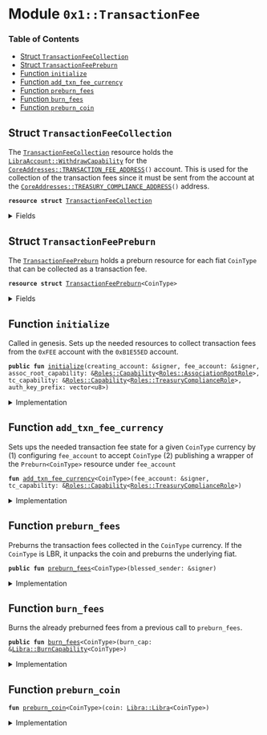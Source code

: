 
<a name="0x1_TransactionFee"></a>

# Module `0x1::TransactionFee`

### Table of Contents

-  [Struct `TransactionFeeCollection`](#0x1_TransactionFee_TransactionFeeCollection)
-  [Struct `TransactionFeePreburn`](#0x1_TransactionFee_TransactionFeePreburn)
-  [Function `initialize`](#0x1_TransactionFee_initialize)
-  [Function `add_txn_fee_currency`](#0x1_TransactionFee_add_txn_fee_currency)
-  [Function `preburn_fees`](#0x1_TransactionFee_preburn_fees)
-  [Function `burn_fees`](#0x1_TransactionFee_burn_fees)
-  [Function `preburn_coin`](#0x1_TransactionFee_preburn_coin)



<a name="0x1_TransactionFee_TransactionFeeCollection"></a>

## Struct `TransactionFeeCollection`

The
<code><a href="#0x1_TransactionFee_TransactionFeeCollection">TransactionFeeCollection</a></code> resource holds the
<code><a href="LibraAccount.md#0x1_LibraAccount_WithdrawCapability">LibraAccount::WithdrawCapability</a></code> for the
<code><a href="CoreAddresses.md#0x1_CoreAddresses_TRANSACTION_FEE_ADDRESS">CoreAddresses::TRANSACTION_FEE_ADDRESS</a>()</code> account.
This is used for the collection of the transaction fees since it
must be sent from the account at the
<code><a href="CoreAddresses.md#0x1_CoreAddresses_TREASURY_COMPLIANCE_ADDRESS">CoreAddresses::TREASURY_COMPLIANCE_ADDRESS</a>()</code> address.


<pre><code><b>resource</b> <b>struct</b> <a href="#0x1_TransactionFee_TransactionFeeCollection">TransactionFeeCollection</a>
</code></pre>



<details>
<summary>Fields</summary>


<dl>
<dt>

<code>cap: <a href="LibraAccount.md#0x1_LibraAccount_WithdrawCapability">LibraAccount::WithdrawCapability</a></code>
</dt>
<dd>

</dd>
</dl>


</details>

<a name="0x1_TransactionFee_TransactionFeePreburn"></a>

## Struct `TransactionFeePreburn`

The
<code><a href="#0x1_TransactionFee_TransactionFeePreburn">TransactionFeePreburn</a></code> holds a preburn resource for each
fiat
<code>CoinType</code> that can be collected as a transaction fee.


<pre><code><b>resource</b> <b>struct</b> <a href="#0x1_TransactionFee_TransactionFeePreburn">TransactionFeePreburn</a>&lt;CoinType&gt;
</code></pre>



<details>
<summary>Fields</summary>


<dl>
<dt>

<code>preburn: <a href="Libra.md#0x1_Libra_Preburn">Libra::Preburn</a>&lt;CoinType&gt;</code>
</dt>
<dd>

</dd>
</dl>


</details>

<a name="0x1_TransactionFee_initialize"></a>

## Function `initialize`

Called in genesis. Sets up the needed resources to collect
transaction fees from the
<code>0xFEE</code> account with the
<code>0xB1E55ED</code> account.


<pre><code><b>public</b> <b>fun</b> <a href="#0x1_TransactionFee_initialize">initialize</a>(creating_account: &signer, fee_account: &signer, assoc_root_capability: &<a href="Roles.md#0x1_Roles_Capability">Roles::Capability</a>&lt;<a href="Roles.md#0x1_Roles_AssociationRootRole">Roles::AssociationRootRole</a>&gt;, tc_capability: &<a href="Roles.md#0x1_Roles_Capability">Roles::Capability</a>&lt;<a href="Roles.md#0x1_Roles_TreasuryComplianceRole">Roles::TreasuryComplianceRole</a>&gt;, auth_key_prefix: vector&lt;u8&gt;)
</code></pre>



<details>
<summary>Implementation</summary>


<pre><code><b>public</b> <b>fun</b> <a href="#0x1_TransactionFee_initialize">initialize</a>(
    creating_account: &signer,
    fee_account: &signer,
    assoc_root_capability: &Capability&lt;AssociationRootRole&gt;,
    tc_capability: &Capability&lt;TreasuryComplianceRole&gt;,
    auth_key_prefix: vector&lt;u8&gt;
) {
    <b>assert</b>(
        <a href="Signer.md#0x1_Signer_address_of">Signer::address_of</a>(fee_account) == <a href="CoreAddresses.md#0x1_CoreAddresses_TRANSACTION_FEE_ADDRESS">CoreAddresses::TRANSACTION_FEE_ADDRESS</a>(),
        0
    );

    <a href="LibraAccount.md#0x1_LibraAccount_create_testnet_account">LibraAccount::create_testnet_account</a>&lt;<a href="LBR.md#0x1_LBR">LBR</a>&gt;(
        creating_account,
        assoc_root_capability,
        <a href="Signer.md#0x1_Signer_address_of">Signer::address_of</a>(fee_account),
        auth_key_prefix
    );
    // accept fees in all the currencies. No need <b>to</b> do this for <a href="LBR.md#0x1_LBR">LBR</a>
    <a href="#0x1_TransactionFee_add_txn_fee_currency">add_txn_fee_currency</a>&lt;<a href="Coin1.md#0x1_Coin1">Coin1</a>&gt;(fee_account, tc_capability);
    <a href="#0x1_TransactionFee_add_txn_fee_currency">add_txn_fee_currency</a>&lt;<a href="Coin2.md#0x1_Coin2">Coin2</a>&gt;(fee_account, tc_capability);

    <b>let</b> cap = <a href="LibraAccount.md#0x1_LibraAccount_extract_withdraw_capability">LibraAccount::extract_withdraw_capability</a>(fee_account);
    move_to(fee_account, <a href="#0x1_TransactionFee_TransactionFeeCollection">TransactionFeeCollection</a> { cap });
}
</code></pre>



</details>

<a name="0x1_TransactionFee_add_txn_fee_currency"></a>

## Function `add_txn_fee_currency`

Sets ups the needed transaction fee state for a given
<code>CoinType</code> currency by
(1) configuring
<code>fee_account</code> to accept
<code>CoinType</code>
(2) publishing a wrapper of the
<code>Preburn&lt;CoinType&gt;</code> resource under
<code>fee_account</code>


<pre><code><b>fun</b> <a href="#0x1_TransactionFee_add_txn_fee_currency">add_txn_fee_currency</a>&lt;CoinType&gt;(fee_account: &signer, tc_capability: &<a href="Roles.md#0x1_Roles_Capability">Roles::Capability</a>&lt;<a href="Roles.md#0x1_Roles_TreasuryComplianceRole">Roles::TreasuryComplianceRole</a>&gt;)
</code></pre>



<details>
<summary>Implementation</summary>


<pre><code><b>fun</b> <a href="#0x1_TransactionFee_add_txn_fee_currency">add_txn_fee_currency</a>&lt;CoinType&gt;(
    fee_account: &signer,
    tc_capability: &Capability&lt;TreasuryComplianceRole&gt;,
) {
    <a href="LibraAccount.md#0x1_LibraAccount_add_currency">LibraAccount::add_currency</a>&lt;CoinType&gt;(fee_account);
    move_to(fee_account, <a href="#0x1_TransactionFee_TransactionFeePreburn">TransactionFeePreburn</a>&lt;CoinType&gt; {
        preburn: <a href="Libra.md#0x1_Libra_create_preburn">Libra::create_preburn</a>(tc_capability)
    })
}
</code></pre>



</details>

<a name="0x1_TransactionFee_preburn_fees"></a>

## Function `preburn_fees`

Preburns the transaction fees collected in the
<code>CoinType</code> currency.
If the
<code>CoinType</code> is LBR, it unpacks the coin and preburns the
underlying fiat.


<pre><code><b>public</b> <b>fun</b> <a href="#0x1_TransactionFee_preburn_fees">preburn_fees</a>&lt;CoinType&gt;(blessed_sender: &signer)
</code></pre>



<details>
<summary>Implementation</summary>


<pre><code><b>public</b> <b>fun</b> <a href="#0x1_TransactionFee_preburn_fees">preburn_fees</a>&lt;CoinType&gt;(blessed_sender: &signer)
<b>acquires</b> <a href="#0x1_TransactionFee_TransactionFeeCollection">TransactionFeeCollection</a>, <a href="#0x1_TransactionFee_TransactionFeePreburn">TransactionFeePreburn</a> {
    <b>assert</b>(
        <a href="Signer.md#0x1_Signer_address_of">Signer::address_of</a>(blessed_sender) == <a href="CoreAddresses.md#0x1_CoreAddresses_TREASURY_COMPLIANCE_ADDRESS">CoreAddresses::TREASURY_COMPLIANCE_ADDRESS</a>(),
        0
    );
    <b>if</b> (<a href="LBR.md#0x1_LBR_is_lbr">LBR::is_lbr</a>&lt;CoinType&gt;()) {
        <b>let</b> amount = <a href="LibraAccount.md#0x1_LibraAccount_balance">LibraAccount::balance</a>&lt;<a href="LBR.md#0x1_LBR">LBR</a>&gt;(<a href="CoreAddresses.md#0x1_CoreAddresses_TRANSACTION_FEE_ADDRESS">CoreAddresses::TRANSACTION_FEE_ADDRESS</a>());
        <b>let</b> coins = <a href="LibraAccount.md#0x1_LibraAccount_withdraw_from">LibraAccount::withdraw_from</a>&lt;<a href="LBR.md#0x1_LBR">LBR</a>&gt;(
            &borrow_global&lt;<a href="#0x1_TransactionFee_TransactionFeeCollection">TransactionFeeCollection</a>&gt;(0xFEE).cap,
            amount
        );
        <b>let</b> (coin1, coin2) = <a href="LBR.md#0x1_LBR_unpack">LBR::unpack</a>(blessed_sender, coins);
        <a href="#0x1_TransactionFee_preburn_coin">preburn_coin</a>&lt;<a href="Coin1.md#0x1_Coin1">Coin1</a>&gt;(coin1);
        <a href="#0x1_TransactionFee_preburn_coin">preburn_coin</a>&lt;<a href="Coin2.md#0x1_Coin2">Coin2</a>&gt;(coin2)
    } <b>else</b> {
        <b>let</b> amount = <a href="LibraAccount.md#0x1_LibraAccount_balance">LibraAccount::balance</a>&lt;CoinType&gt;(<a href="CoreAddresses.md#0x1_CoreAddresses_TRANSACTION_FEE_ADDRESS">CoreAddresses::TRANSACTION_FEE_ADDRESS</a>());
        <b>let</b> coins = <a href="LibraAccount.md#0x1_LibraAccount_withdraw_from">LibraAccount::withdraw_from</a>&lt;CoinType&gt;(
            &borrow_global&lt;<a href="#0x1_TransactionFee_TransactionFeeCollection">TransactionFeeCollection</a>&gt;(0xFEE).cap,
            amount
        );
        <a href="#0x1_TransactionFee_preburn_coin">preburn_coin</a>(coins)
    }
}
</code></pre>



</details>

<a name="0x1_TransactionFee_burn_fees"></a>

## Function `burn_fees`

Burns the already preburned fees from a previous call to
<code>preburn_fees</code>.


<pre><code><b>public</b> <b>fun</b> <a href="#0x1_TransactionFee_burn_fees">burn_fees</a>&lt;CoinType&gt;(burn_cap: &<a href="Libra.md#0x1_Libra_BurnCapability">Libra::BurnCapability</a>&lt;CoinType&gt;)
</code></pre>



<details>
<summary>Implementation</summary>


<pre><code><b>public</b> <b>fun</b> <a href="#0x1_TransactionFee_burn_fees">burn_fees</a>&lt;CoinType&gt;(burn_cap: &BurnCapability&lt;CoinType&gt;)
<b>acquires</b> <a href="#0x1_TransactionFee_TransactionFeePreburn">TransactionFeePreburn</a> {
    <b>let</b> preburn = &<b>mut</b> borrow_global_mut&lt;<a href="#0x1_TransactionFee_TransactionFeePreburn">TransactionFeePreburn</a>&lt;CoinType&gt;&gt;(
        <a href="CoreAddresses.md#0x1_CoreAddresses_TRANSACTION_FEE_ADDRESS">CoreAddresses::TRANSACTION_FEE_ADDRESS</a>()
    ).preburn;
    <a href="Libra.md#0x1_Libra_burn_with_resource_cap">Libra::burn_with_resource_cap</a>(
        preburn,
        <a href="CoreAddresses.md#0x1_CoreAddresses_TRANSACTION_FEE_ADDRESS">CoreAddresses::TRANSACTION_FEE_ADDRESS</a>(),
        burn_cap
    )
}
</code></pre>



</details>

<a name="0x1_TransactionFee_preburn_coin"></a>

## Function `preburn_coin`



<pre><code><b>fun</b> <a href="#0x1_TransactionFee_preburn_coin">preburn_coin</a>&lt;CoinType&gt;(coin: <a href="Libra.md#0x1_Libra_Libra">Libra::Libra</a>&lt;CoinType&gt;)
</code></pre>



<details>
<summary>Implementation</summary>


<pre><code><b>fun</b> <a href="#0x1_TransactionFee_preburn_coin">preburn_coin</a>&lt;CoinType&gt;(coin: <a href="Libra.md#0x1_Libra">Libra</a>&lt;CoinType&gt;)
<b>acquires</b> <a href="#0x1_TransactionFee_TransactionFeePreburn">TransactionFeePreburn</a> {
    <b>let</b> preburn = &<b>mut</b> borrow_global_mut&lt;<a href="#0x1_TransactionFee_TransactionFeePreburn">TransactionFeePreburn</a>&lt;CoinType&gt;&gt;(
        <a href="CoreAddresses.md#0x1_CoreAddresses_TRANSACTION_FEE_ADDRESS">CoreAddresses::TRANSACTION_FEE_ADDRESS</a>()
    ).preburn;
    <a href="Libra.md#0x1_Libra_preburn_with_resource">Libra::preburn_with_resource</a>(
        coin,
        preburn,
        <a href="CoreAddresses.md#0x1_CoreAddresses_TRANSACTION_FEE_ADDRESS">CoreAddresses::TRANSACTION_FEE_ADDRESS</a>()
    );
}
</code></pre>



</details>
